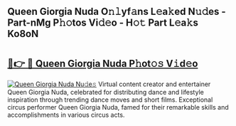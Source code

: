 ## Queen Giorgia Nuda O𝚗𝚕yf𝚊ns L𝚎a𝚔ed N𝚞𝚍es - Part-nMg P𝚑𝚘tos Vi𝚍𝚎o - H𝚘𝚝 Part L𝚎a𝚔s Ko8oN

# <h2><a href="http://kfbzjq.oniu.top/?m=Queen+Giorgia+Nuda">🔗👉 🔴 Queen Giorgia Nuda P𝚑ot𝚘𝚜 V𝚒d𝚎o</a></h2>

[![Queen Giorgia Nuda Nu𝚍e𝚜](https://i.imgur.com/0qMVB7G.gif)](http://kfbzjq.oniu.top/?m=Queen+Giorgia+Nuda)
Virtual content creator and entertainer Queen Giorgia Nuda, celebrated for distributing dance and lifestyle inspiration through trending dance moves and short films. Exceptional circus performer Queen Giorgia Nuda, famed for their remarkable skills and accomplishments in various circus acts.  
